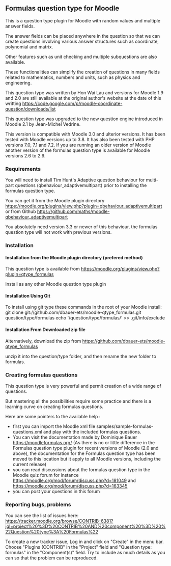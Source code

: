 Formulas question type for Moodle
---------------------------------
This is a question type plugin for Moodle with random values and multiple answer fields.

The answer fields can be placed anywhere in the question so that we can create questions involving various answer structures such as coordinate, polynomial and matrix.

Other features such as unit checking and multiple subquestions are also available.

These functionalities can simplify the creation of questions in many fields related to mathematics, numbers and units, such as physics and engineering. 

This question type was written by Hon Wai Lau and versions for Moodle 1.9 and 2.0 are still available at the original author's website at the date of this writting
https://code.google.com/p/moodle-coordinate-question/downloads/list

This question type was upgraded to the new question engine introduced in Moodle 2.1 by Jean-Michel Vedrine.

This version is compatible with Moodle 3.0 and ulterior versions. It has been tested with Moodle versions up to 3.8. It has also been tested with PHP versions 7.0, 7.1 and 7.2.
If you are running an older version of Moodle another version of the formulas question type is available for Moodle versions 2.6 to 2.9.


### Requirements

You will need to install Tim Hunt's Adaptive question behaviour for multi-part questions (qbehaviour_adaptivemultipart) prior to installing the formulas question type.

You can get it from the Moodle plugin directory https://moodle.org/plugins/view.php?plugin=qbehaviour_adaptivemultipart
or from Github https://github.com/maths/moodle-qbehaviour_adaptivemultipart

You absolutely need version 3.3 or newer of this behaviour, the formulas question type will not work with previous versions.


### Installation

#### Installation from the Moodle plugin directory (prefered method)

This question type is available from https://moodle.org/plugins/view.php?plugin=qtype_formulas

Install as any other Moodle question type plugin

#### Installation Using Git

To install using git type these commands in the root of your Moodle install:
    git clone git://github.com/dbauer-ets/moodle-qtype_formulas.git question/type/formulas
    echo '/question/type/formulas/' >> .git/info/exclude


#### Installation From Downloaded zip file

Alternatively, download the zip from https://github.com/dbauer-ets/moodle-qtype_formulas

unzip it into the question/type folder, and then rename the new folder to formulas.

### Creating formulas questions
This question type is very powerful and permit creation of a wide range of questions.

But mastering all the possibilities require some practice and there is a learning curve on creating formulas questions.

Here are some pointers to the available help :
* first you can import the Moodle xml file samples/sample-formulas-questions.xml and play with the included formulas questions.
* You can visit the documentation made by Dominique Bauer https://moodleformulas.org/
  (As there is no or little difference in the Formulas question type plugin for recent versions of Moodle (2.0 and above),
  the documentation for the Formulas question type has been moved to this location but it apply to all Moodle versions,
  including the current release)
* you can read discussions about the formulas question type in the Moodle quiz forum
for instance https://moodle.org/mod/forum/discuss.php?d=181049 and https://moodle.org/mod/forum/discuss.php?d=163345
* you can post your questions in this forum

### Reporting bugs, problems

You can see the list of issues here: https://tracker.moodle.org/browse/CONTRIB-6381?jql=project%20%3D%20CONTRIB%20AND%20component%20%3D%20%22Question%20type%3A%20Formulas%22

To create a new tracker issue, Log in and click on "Create" in the menu bar. Choose "Plugins (CONTRIB" in the "Project" field and "Question type: formulas" in the "Component(s)" field. Try to include as much details as you can so that the problem can be reproduced.
